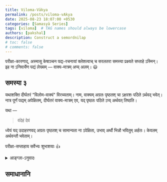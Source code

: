 ```yaml
---
title: Viloma-Vākya
permalink: /posts/viloma-vAkya
date: 2025-08-23 18:07:00 +0530
categories: [Samasyā Series]
tags: [viloma]  # TAG names should always be lowercase
authors: [pakshal]
description: Construct a semordnilap
# toc: false
# comments: false
---
```


परीक्षा-कारणाद्, अस्मासु केषाञ्चन पद्य-रचनायां क्लेशत्वाच् च सरलतरा समस्या प्रक्ष्यते सप्ताहे ऽस्मिन्।   इह ना ऽनिवार्येण पद्यं लेख्यम् — वाक्य-मात्रम् अप्य् अलम्। 😃

## समस्या ३

यथाशक्ति दीर्घतरं "विलोम-वाक्यं" विरच्यताम्। नाम, वाक्यम् अग्रतः पृष्ठतश् चा ऽक्षरशः पठिते ऽर्थवद् भवेत्। नात्र पूर्णं पद्यम् अपेक्षितम्, दीर्घतरं वाक्य-मात्रम् एव, यद् पृष्ठतः पठिते ऽप्य् अर्थवत् तिष्ठति।

यथा —
> वंदेहं देवं

ध्येयं यद् उदाहरणवद् अग्रतः पृष्ठतश् च सामान्यता ना ऽपेक्षिता, उभाव् अर्थौ भिन्नौ भवितुम् अर्हतः। केवलम् अर्थवन्तौ भवेताम्।

परीक्षा-सप्ताहाय सर्वेभ्यः शुभाशयाः 👍

<details>
  <summary>आङ्ग्ला-ऽनुवादः</summary>
<div markdown="1">

Owing to quiz week and the fact that many of us are not comfortable with composing verses, we have a simpler challenge this week.
This time you don't have to compose an entire verse, just a single sentence or a phrase will do. 😃

<h3 data-toc-skip>  Challenge 3 </h3>

Construct a semordnilap as long as you can in sanskrit. That is, the sentence should make atleast some meaning when you read it forward  or backward letterwise.
Note there is no restriction to write an entire verse this time, just construct as long sentence as you can which remains meaningful even when read backwards.

For example, 
वंदे ऽहं देवं

Note that it need not be a palindrome as in this example, but can have different forward and backward meanings. Only they need to be meaningful.

All the best to all for quiz week 👍


</div>
</details>

## समाधानानि